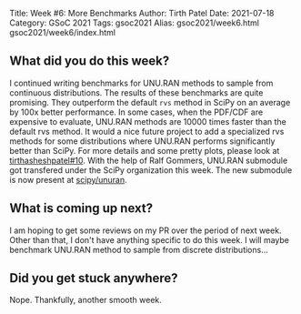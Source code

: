 Title: Week #6: More Benchmarks
Author: Tirth Patel
Date: 2021-07-18
Category: GSoC 2021
Tags: gsoc2021
Alias: gsoc2021/week6.html gsoc2021/week6/index.html

<h2>What did you do this week?</h2>

I continued writing benchmarks for UNU.RAN methods to sample from continuous distributions. The results of these benchmarks are quite promising. They outperform the default <code>rvs</code> method in SciPy on an average by 100x better performance. In some cases, when the PDF/CDF are expensive to evaluate, UNU.RAN methods are 10000 times faster than the default rvs method. It would a nice future project to add a specialized rvs methods for some distributions where UNU.RAN performs significantly better than SciPy. For more details and some pretty plots, please look at <a href="https://github.com/tirthasheshpatel/scipy/pull/10">tirthasheshpatel#10</a>. With the help of Ralf Gommers, UNU.RAN submodule got transfered under the SciPy organization this week. The new submodule is now present at <a href="https://github.com/scipy/unuran">scipy/unuran</a>. 

<h2>What is coming up next?</h2>

I am hoping to get some reviews on my PR over the period of next week. Other than that, I don't have anything specific to do this week. I will maybe benchmark UNU.RAN method to sample from discrete distributions...

<h2>Did you get stuck anywhere?</h2>

Nope. Thankfully, another smooth week.
